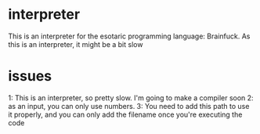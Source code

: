 # interpreter
This is an interpreter for the esotaric programming language: Brainfuck. As this is an interpreter, it might be a bit slow

# issues
1: This is an interpreter, so pretty slow. I'm going to make a compiler soon
2: as an input, you can only use numbers.
3: You need to add this path to use it properly, and you can only add the filename once you're executing the code
